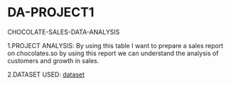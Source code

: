 # DA-PROJECT1
CHOCOLATE-SALES-DATA-ANALYSIS

1.PROJECT ANALYSIS: 
  By using this table I want to prepare a sales report on chocolates.so by using this report we can understand the analysis of customers and growth in sales.
  
2.DATASET USED:
  <a href="https://github.com/NellipudiPravallika/DA-PROJECT1/blob/main/excel11project.xlsx">dataset</a>

  
   
   
